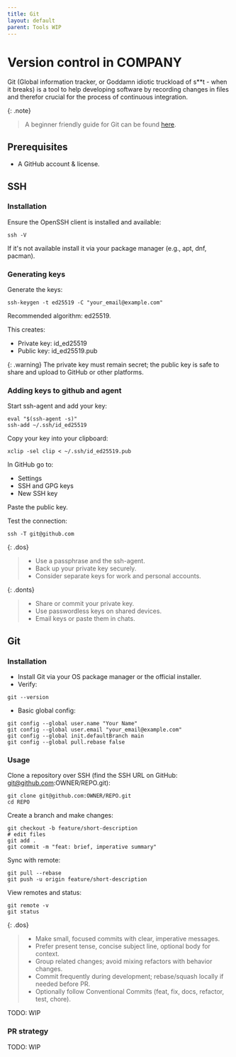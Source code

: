 ```yaml
---
title: Git
layout: default
parent: Tools WIP
---
```


# Version control in COMPANY

Git (Global information tracker, or Goddamn idiotic truckload of s**t - when it breaks) is a tool to help developing software by recording changes in files and therefor crucial for the process of continuous integration.

{: .note}
> A beginner friendly guide for Git can be found [here](https://www.git-help.com/).

## Prerequisites 
- A GitHub account & license.

## SSH

### Installation

Ensure the OpenSSH client is installed and available:

```
ssh -V
```
If it's not available install it via your package manager (e.g., apt, dnf, pacman).

### Generating keys
Generate the keys:
```
ssh-keygen -t ed25519 -C "your_email@example.com"
```
Recommended algorithm: ed25519.

This creates:
  - Private key: id_ed25519
  - Public key: id_ed25519.pub

{: .warning}
The private key must remain secret; the public key is safe to share and upload to GitHub or other platforms.


### Adding keys to github and agent

Start ssh-agent and add your key:

```
eval "$(ssh-agent -s)"
ssh-add ~/.ssh/id_ed25519
```

Copy your key into your clipboard:

```
xclip -sel clip < ~/.ssh/id_ed25519.pub
```
 
In GitHub go to:
- Settings
- SSH and GPG keys
- New SSH key 

Paste the public key.

Test the connection:
```
ssh -T git@github.com
```

{: .dos}
> - Use a passphrase and the ssh-agent.
> - Back up your private key securely.
> - Consider separate keys for work and personal accounts.

{: .donts}
> - Share or commit your private key.
> - Use passwordless keys on shared devices.
> - Email keys or paste them in chats.

## Git

### Installation
- Install Git via your OS package manager or the official installer.
- Verify:
```
git --version
```
- Basic global config:
```
git config --global user.name "Your Name"
git config --global user.email "your_email@example.com"
git config --global init.defaultBranch main
git config --global pull.rebase false
```

### Usage


Clone a repository over SSH (find the SSH URL on GitHub: git@github.com:OWNER/REPO.git):
```
git clone git@github.com:OWNER/REPO.git
cd REPO
```
Create a branch and make changes:
```
git checkout -b feature/short-description
# edit files
git add .
git commit -m "feat: brief, imperative summary"
```
Sync with remote:
```
git pull --rebase
git push -u origin feature/short-description
```
View remotes and status:
```
git remote -v
git status
```

{: .dos}
> - Make small, focused commits with clear, imperative messages.
> - Prefer present tense, concise subject line, optional body for context.
> - Group related changes; avoid mixing refactors with behavior changes.
> - Commit frequently during development; rebase/squash locally if needed before PR.
> - Optionally follow Conventional Commits (feat, fix, docs, refactor, test, chore).

TODO: WIP

### PR strategy

TODO: WIP